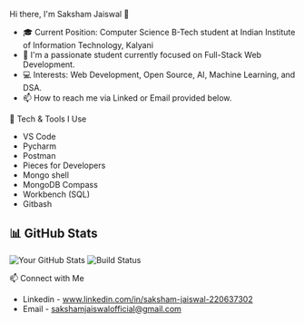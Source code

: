 Hi there, I'm Saksham Jaiswal 👋

- 🎓 Current Position: Computer Science B-Tech student at Indian Institute of Information Technology, Kalyani
- 👀 I'm a passionate student currently focused on Full-Stack Web Development.
- 💻 Interests: Web Development, Open Source, AI, Machine Learning, and DSA.
- 📫 How to reach me via Linked or Email provided below.

🔧 Tech & Tools I Use
- VS Code
- Pycharm
- Postman
- Pieces for Developers
- Mongo shell
- MongoDB Compass
- Workbench (SQL)
- Gitbash

## 📊 GitHub Stats
![Your GitHub Stats](https://github-readme-stats.vercel.app/api?username=Saksham-Jaiswal-2004&show_icons=true&count_private=true&hide=prs&theme=radical)
![Build Status](https://img.shields.io/github/workflow/status/your-username/your-repository/CI)


📫 Connect with Me
- Linkedin - www.linkedin.com/in/saksham-jaiswal-220637302
- Email - sakshamjaiswalofficial@gmail.com

<!---
Saksham-Jaiswal-2004/Saksham-Jaiswal-2004 is a ✨ special ✨ repository because its `README.md` (this file) appears on your GitHub profile.
You can click the Preview link to take a look at your changes.
--->
